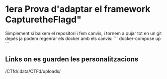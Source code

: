 
# 1era Prova d'adaptar el framework CapturetheFlagd" #

Simplement si baixem el repositori i fem canvis, i tornem a pujar tot en un git depés ja podem regenrar els docker amb els canvis:
´´´
docker-compose up
´´´
## Links on es guarden les personalitzacions ##

/CTfd/.data/CTFd/uploads/
